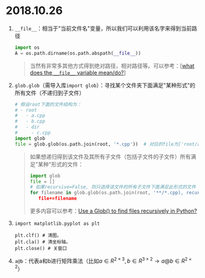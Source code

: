 # 2018.10.26

1. `__file__`：相当于"当前文件名"变量，所以我们可以利用该名字来得到当前路径

   ```python
   import os
   A = os.path.dirname(os.path.abspath(__file__))
   ```

   > 当然有非常多其他方式得到绝对路径，相对路径等。可以参考：[[what does the `__file__` variable mean/do?](https://stackoverflow.com/questions/9271464/what-does-the-file-variable-mean-do)]

2. `glob.glob`（需导入库`import glob`）：寻找某个文件夹下面满足"某种形式"的所有文件（不递归到子文件）

   ```python
   # 假设root下面的文件结构为：
   # - root
   #   - a.cpp
   #   - b.cpp
   #   - dir
   #     - c.cpp
   import glob
   file = glob.glob(os.path.join(root, '*.cpp'))  # 对应的file为['root/a.cpp', 'root/b.cpp']
   ```

   > 如果想递归得到该文件及其所有子文件（包括子文件的子文件）所有满足"某种"形式的文件：
   >
   > ```python
   > import glob
   > file = []
   > # 如果recursive=False, 则只选择该文件的所有子文件下面满足此形式的文件 --- 即c.cpp
   > for filename in glob.glob(os.path.join(root, '**/*.cpp), recursive=True):
   > 	file+=filename
   > ```
   >
   > 更多内容可以参考：[Use a Glob() to find files recursively in Python?](https://stackoverflow.com/questions/2186525/use-a-glob-to-find-files-recursively-in-python)

3. `import matplotlib.pyplot as plt`

   ```
   plt.clf() # 清图。
   plt.cla() # 清坐标轴。
   plt.close() # 关窗口
   ```

4. `a@b`：代表a和b进行矩阵乘法（比如$a\in R^{2\times 3},b\in R^{3\times 2}\to a@b\in R^{2\times 2}$）


